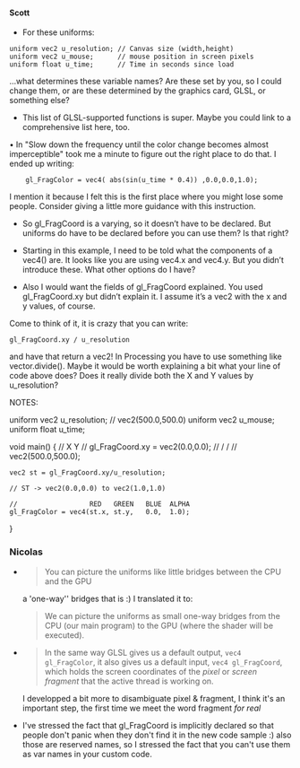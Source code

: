 #### Scott

* For these uniforms:
```
uniform vec2 u_resolution; // Canvas size (width,height)
uniform vec2 u_mouse;      // mouse position in screen pixels
uniform float u_time;      // Time in seconds since load
````
…what determines these variable names?  Are these set by you, so I could change them, or are these determined by the graphics card, GLSL, or something else?

* This list of GLSL-supported functions is super.  Maybe you could link to a comprehensive list here, too.

• In "Slow down the frequency until the color change becomes almost imperceptible" took me a minute to figure out the right place to do that.  I ended up writing:
```
    gl_FragColor = vec4( abs(sin(u_time * 0.4)) ,0.0,0.0,1.0);
```

I mention it because I felt this is the first place where you might lose some people.  Consider giving a little more guidance with this instruction.

* So gl_FragCoord is a varying, so it doesn’t have to be declared.  But uniforms do have to be declared before you can use them?  Is that right?

* Starting in this example, I need to be told what the components of a vec4() are.  It looks like you are using vec4.x and vec4.y.  But you didn’t introduce these.  What other options do I have?

* Also I would want the fields of gl_FragCoord explained.  You used gl_FragCoord.xy but didn’t explain it.  I assume it’s a vec2 with the x and y values, of course.

Come to think of it, it is crazy that you can write:

    gl_FragCoord.xy / u_resolution

and have that return a vec2!  In Processing you have to use something like vector.divide().  Maybe it would be worth explaining a bit what your line of code above does?  Does it really divide both the X and Y values by u_resolution?


NOTES:

uniform vec2 u_resolution;  // vec2(500.0,500.0)
uniform vec2 u_mouse;
uniform float u_time;

void main() {
    //                          X  Y
    // gl_FragCoord.xy = vec2(0.0,0.0);
    //                          / /
    //                   vec2(500.0,500.0);
    
    vec2 st = gl_FragCoord.xy/u_resolution;
    
    // ST -> vec2(0.0,0.0) to vec2(1.0,1.0)
    
    //                  RED   GREEN   BLUE  ALPHA
    gl_FragColor = vec4(st.x, st.y,   0.0,  1.0);
}

### Nicolas
*    >You can picture the uniforms like little bridges between the CPU and the GPU

        a 'one-way'' bridges that is :) I translated it to:

        >We can picture the uniforms as small one-way bridges from the CPU (our main program) to the GPU (where the shader will be executed).

*   >In the same way GLSL gives us a default output, ```vec4 gl_FragColor```, it also gives us a default input, ```vec4 gl_FragCoord```,
which holds the screen coordinates of the *pixel* or *screen fragment* that the active thread is working on.

    I developped a bit more to disambiguate pixel & fragment, I think it's an important step, the first time we meet the word fragment _for real_

* I've stressed the fact that gl_FragCoord is implicitly declared so that people don't panic when they don't find it in the new code sample :)
    also those are reserved names, so I stressed the fact that you can't use them as var names in your custom code.


